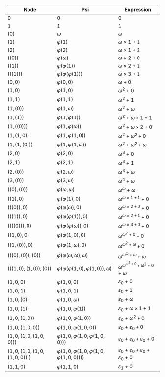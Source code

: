 | Node                                | Psi                                     | Expression                      |
|-------------------------------------|-----------------------------------------|---------------------------------|
| $0$                                 | $0$                                     | $0$                             |
| $1$                                 | $1$                                     | $1$                             |
| $(0)$                               | $ω$                                     | $ω$                             |
| $(1)$                               | $φ(1)$                                  | $ω × 1 + 1$                     |
| $(2)$                               | $φ(2)$                                  | $ω × 1 + 2$                     |
| $((0))$                             | $φ(ω)$                                  | $ω × 2 + 0$                     |
| $((1))$                             | $φ(φ(1))$                               | $ω × 2 + 1$                     |
| $(((1)))$                           | $φ(φ(φ(1)))$                            | $ω × 3 + 1$                     |
| $(0, 0)$                            | $φ(0, 0)$                               | $ω + 0$                         |
| $(1, 0)$                            | $φ(1, 0)$                               | $ω^2 + 0$                       |
| $(1, 1)$                            | $φ(1, 1)$                               | $ω^2 + 1$                       |
| $(1, (0))$                          | $φ(1, ω)$                               | $ω^2 + ω$                       |
| $(1, (1))$                          | $φ(1, φ(1))$                            | $ω^2 + ω × 1 + 1$               |
| $(1, ((0)))$                        | $φ(1, φ(ω))$                            | $ω^2 + ω × 2 + 0$               |
| $(1, (1, 0))$                       | $φ(1, φ(1, 0))$                         | $ω^2 + ω^2 + 0$                 |
| $(1, (1, (0)))$                     | $φ(1, φ(1, ω))$                         | $ω^2 + ω^2 + ω$                 |
| $(2, 0)$                            | $φ(2, 0)$                               | $ω^3 + 0$                       |
| $(2, 1)$                            | $φ(2, 1)$                               | $ω^3 + 1$                       |
| $(2, (0))$                          | $φ(2, ω)$                               | $ω^3 + ω$                       |
| $(3, (0))$                          | $φ(3, ω)$                               | $ω^4 + ω$                       |
| $((0), (0))$                        | $φ(ω, ω)$                               | $ω^ω + ω$                       |
| $((1), 0)$                          | $φ(φ(1), 0)$                            | $ω^{ω × 1 + 1} + 0$             |
| $(((0)), 0)$                        | $φ(φ(ω), 0)$                            | $ω^{ω × 2 + 0} + 0$             |
| $(((1)), 0)$                        | $φ(φ(φ(1)), 0)$                         | $ω^{ω × 2 + 1} + 0$             |
| $((((0))), 0)$                      | $φ(φ(φ(ω)), 0)$                         | $ω^{ω × 3 + 0} + 0$             |
| $((1, 0), 0)$                       | $φ(φ(1, 0), 0)$                         | $ω^{ω^2 + 0} + 0$               |
| $((1, (0)), 0)$                     | $φ(φ(1, ω), 0)$                         | $ω^{ω^2 + ω} + 0$               |
| $(((0), (0)), (0))$                 | $φ(φ(ω, ω), ω)$                         | $ω^{ω^ω + ω} + ω$               |
| $(((1, 0), (1, 0)), (0))$           | $φ(φ(φ(1, 0), φ(1, 0)), ω)$             | $ω^{ω^{ω^2 + 0} + ω^2 + 0} + ω$ |
| $(1, 0, 0)$                         | $φ(1, 0, 0)$                            | $ε_0 + 0$                       |
| $(1, 0, 1)$                         | $φ(1, 0, 1)$                            | $ε_0 + 1$                       |
| $(1, 0, (0))$                       | $φ(1, 0, ω)$                            | $ε_0 + ω$                       |
| $(1, 0, (1))$                       | $φ(1, 0, φ(1))$                         | $ε_0 + ω × 1 + 1$               |
| $(1, 0, (1, 0))$                    | $φ(1, 0, φ(1, 0))$                      | $ε_0 + ω^2 + 0$                 |
| $(1, 0, (1, 0, 0))$                 | $φ(1, 0, φ(1, 0, 0))$                   | $ε_0 + ε_0 + 0$                 |
| $(1, 0, (1, 0, (1, 0, 0)))$         | $φ(1, 0, φ(1, 0, φ(1, 0, 0)))$          | $ε_0 + ε_0 + ε_0 + 0$           |
| $(1, 0, (1, 0, (1, 0, (1, 0, 0))))$ | $φ(1, 0, φ(1, 0, φ(1, 0, φ(1, 0, 0))))$ | $ε_0 + ε_0 + ε_0 + ε_0 + 0$     |
| $(1, 1, 0)$                         | $φ(1, 1, 0)$                            | $ε_1 + 0$                       |
